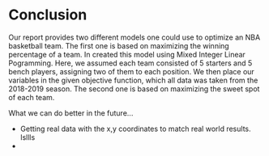 # Conclusion
Our report provides two different models one could use to optimize an NBA basketball team. The first one is based on maximizing the winning percentage of a team. In created this model using Mixed Integer Linear Pogramming. Here, we assumed each team consisted of 5 starters and 5 bench players, assigning two of them to each position. We then place our variables in the given objective function, which all data was taken from the 2018-2019 season.
The second one is based on maximizing the sweet spot of each team.

What we can do better in the future...
- Getting real data with the x,y coordinates to match real world results. lsllls
- 
